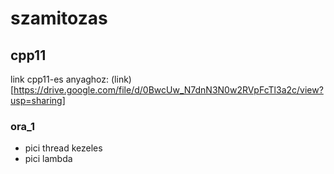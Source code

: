 # szamitozas

## cpp11
  link cpp11-es anyaghoz: (link)[https://drive.google.com/file/d/0BwcUw_N7dnN3N0w2RVpFcTl3a2c/view?usp=sharing]
### ora_1
  - pici thread kezeles
  - pici lambda 
  
